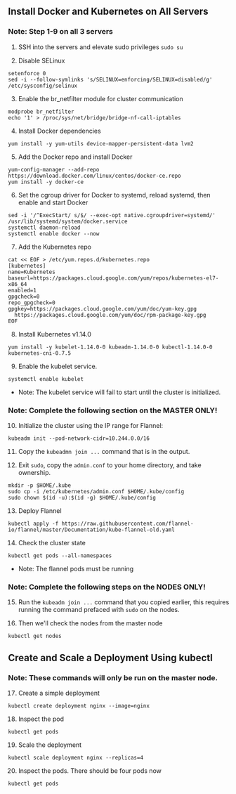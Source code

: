 ## Install Docker and Kubernetes on All Servers

### Note: Step 1-9 on all 3 servers

1. SSH into the servers and elevate sudo privileges
`sudo su`

2. Disable SELinux
```
setenforce 0
sed -i --follow-symlinks 's/SELINUX=enforcing/SELINUX=disabled/g' /etc/sysconfig/selinux
```

3. Enable the br_netfilter module for cluster communication
```
modprobe br_netfilter
echo '1' > /proc/sys/net/bridge/bridge-nf-call-iptables
```

4. Install Docker dependencies
```
yum install -y yum-utils device-mapper-persistent-data lvm2
```

5. Add the Docker repo and install Docker
```
yum-config-manager --add-repo https://download.docker.com/linux/centos/docker-ce.repo
yum install -y docker-ce
```

6. Set the cgroup driver for Docker to systemd, reload systemd, then enable and start Docker
```
sed -i '/^ExecStart/ s/$/ --exec-opt native.cgroupdriver=systemd/' /usr/lib/systemd/system/docker.service
systemctl daemon-reload
systemctl enable docker --now
```

7. Add the Kubernetes repo
```
cat << EOF > /etc/yum.repos.d/kubernetes.repo
[kubernetes]
name=Kubernetes
baseurl=https://packages.cloud.google.com/yum/repos/kubernetes-el7-x86_64
enabled=1
gpgcheck=0
repo_gpgcheck=0
gpgkey=https://packages.cloud.google.com/yum/doc/yum-key.gpg
  https://packages.cloud.google.com/yum/doc/rpm-package-key.gpg
EOF
```

8. Install Kubernetes v1.14.0
```
yum install -y kubelet-1.14.0-0 kubeadm-1.14.0-0 kubectl-1.14.0-0 kubernetes-cni-0.7.5
```

9. Enable the kubelet service.
```
systemctl enable kubelet
```

* Note: The kubelet service will fail to start until the cluster is initialized.

### Note: Complete the following section on the MASTER ONLY!

10. Initialize the cluster using the IP range for Flannel:
```
kubeadm init --pod-network-cidr=10.244.0.0/16
```

11. Copy the `kubeadmn join ...` command that is in the output.

12. Exit `sudo`, copy the `admin.conf` to your home directory, and take ownership.
```
mkdir -p $HOME/.kube
sudo cp -i /etc/kubernetes/admin.conf $HOME/.kube/config
sudo chown $(id -u):$(id -g) $HOME/.kube/config
```

13. Deploy Flannel
```
kubectl apply -f https://raw.githubusercontent.com/flannel-io/flannel/master/Documentation/kube-flannel-old.yaml
```

14. Check the cluster state
```
kubectl get pods --all-namespaces
```

* Note: The flannel pods must be running

### Note: Complete the following steps on the NODES ONLY!

15. Run the `kubeadm join ...` command that you copied earlier, this requires running the command prefaced with `sudo` on the nodes. 

16. Then we'll check the nodes from the master node
```
kubectl get nodes
```

## Create and Scale a Deployment Using kubectl

### Note: These commands will only be run on the master node.

17. Create a simple deployment
```
kubectl create deployment nginx --image=nginx
```

18. Inspect the pod
```
kubectl get pods
```

19. Scale the deployment
```
kubectl scale deployment nginx --replicas=4
```

20. Inspect the pods. There should be four pods now
```
kubectl get pods
```
